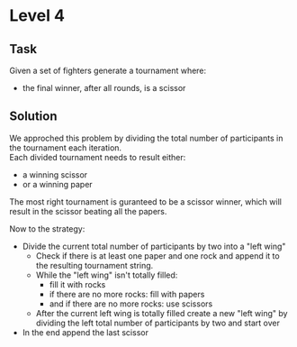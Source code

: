 # Level 4
## Task
Given a set of fighters generate a tournament where:  
- the final winner, after all rounds, is a scissor

## Solution
We approched this problem by dividing the total number of participants in the tournament each iteration.  
Each divided tournament needs to result either:
- a winning scissor
- or a winning paper

The most right tournament is guranteed to be a scissor winner, which will result in the scissor beating all the papers.

Now to the strategy:
- Divide the current total number of participants by two into a "left wing"
  - Check if there is at least one paper and one rock and append it to the resulting tournament string.
  - While the "left wing" isn't totally filled:
    - fill it with rocks
    - if there are no more rocks: fill with papers
    - and if there are no more rocks: use scissors
  - After the current left wing is totally filled create a new "left wing" by dividing the left total number of participants by two and start over 
- In the end append the last scissor

